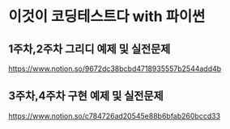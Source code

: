 # 이것이 코딩테스트다 with 파이썬
## 1주차,2주차 그리디 예제 및 실전문제
https://www.notion.so/9672dc38bcbd4718935557b2544add4b
## 3주차,4주차 구현 예제 및 실전문제
https://www.notion.so/c784726ad20545e88b6bfab260bccd33
